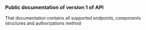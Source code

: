 ### Public documentation of version 1 of API

That documentation contains all supported endpoints, components structures and authorizations method
